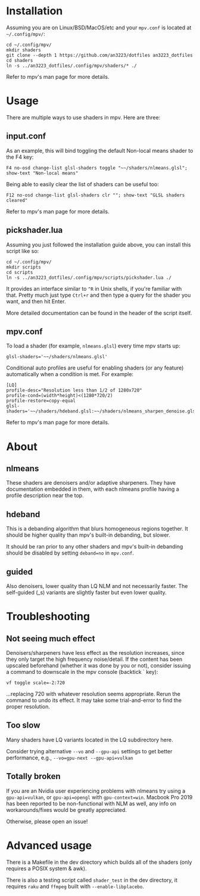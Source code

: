 # Installation

Assuming you are on Linux/BSD/MacOS/etc and your `mpv.conf` is located at `~/.config/mpv/`:

```
cd ~/.config/mpv/
mkdir shaders
git clone --depth 1 https://github.com/an3223/dotfiles an3223_dotfiles
cd shaders
ln -s ../an3223_dotfiles/.config/mpv/shaders/* ./
```

Refer to mpv's man page for more details.

# Usage

There are multiple ways to use shaders in mpv. Here are three:

## input.conf

As an example, this will bind toggling the default Non-local means shader to the F4 key:

```
F4 no-osd change-list glsl-shaders toggle "~~/shaders/nlmeans.glsl"; show-text "Non-local means"
```

Being able to easily clear the list of shaders can be useful too:

```
F12 no-osd change-list glsl-shaders clr ""; show-text "GLSL shaders cleared"
```

Refer to mpv's man page for more details.

## pickshader.lua

Assuming you just followed the installation guide above, you can install this script like so:

```
cd ~/.config/mpv/
mkdir scripts
cd scripts
ln -s ../an3223_dotfiles/.config/mpv/scripts/pickshader.lua ./
```

It provides an interface similar to `^R` in Unix shells, if you're familiar with that. Pretty much just type `Ctrl+r` and then type a query for the shader you want, and then hit Enter.

More detailed documentation can be found in the header of the script itself.

## mpv.conf

To load a shader (for example, `nlmeans.glsl`) every time mpv starts up:

```
glsl-shaders='~~/shaders/nlmeans.glsl'
```

Conditional auto profiles are useful for enabling shaders (or any feature) automatically when a condition is met. For example:

```
[LQ]
profile-desc="Resolution less than 1/2 of 1280x720"
profile-cond=(width*height)<(1280*720/2)
profile-restore=copy-equal
glsl-shaders='~~/shaders/hdeband.glsl:~~/shaders/nlmeans_sharpen_denoise.glsl'
```

Refer to mpv's man page for more details.

# About

## nlmeans

These shaders are denoisers and/or adaptive sharpeners. They have documentation embedded in them, with each nlmeans profile having a profile description near the top. 

## hdeband

This is a debanding algorithm that blurs homogeneous regions together. It should be higher quality than mpv's built-in debanding, but slower.

It should be ran prior to any other shaders and mpv's built-in debanding should be disabled by setting `deband=no` in `mpv.conf`.

## guided

Also denoisers, lower quality than LQ NLM and not necessarily faster. The self-guided (\_s) variants are slightly faster but even lower quality.

# Troubleshooting

## Not seeing much effect

Denoisers/sharpeners have less effect as the resolution increases, since they only target the high frequency noise/detail. If the content has been upscaled beforehand (whether it was done by you or not), consider issuing a command to downscale in the mpv console (backtick ` key):

```
vf toggle scale=-2:720
```

...replacing 720 with whatever resolution seems appropriate. Rerun the command to undo its effect. It may take some trial-and-error to find the proper resolution.

## Too slow

Many shaders have LQ variants located in the LQ subdirectory here.

Consider trying alternative `--vo` and `--gpu-api` settings to get better performance, e.g., `--vo=gpu-next --gpu-api=vulkan`

## Totally broken

If you are an Nvidia user experiencing problems with nlmeans try using a `gpu-api=vulkan`, or `gpu-api=opengl` with `gpu-context=win`. Macbook Pro 2019 has been reported to be non-functional with NLM as well, any info on workarounds/fixes would be greatly appreciated.

Otherwise, please open an issue!

# Advanced usage

There is a Makefile in the dev directory which builds all of the shaders (only requires a POSIX system & awk).

There is also a testing script called `shader_test` in the dev directory, it requires `raku` and `ffmpeg` built with `--enable-libplacebo`.

